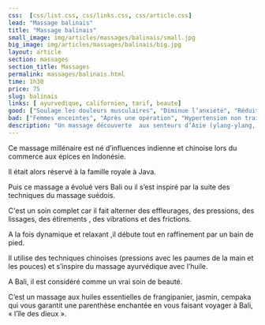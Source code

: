 ```yaml
---
css:  [css/list.css, css/links.css, css/article.css]
lead: "Massage balinais"
title: "Massage balinais"
small_image: img/articles/massages/balinais/small.jpg
big_image: img/articles/massages/balinais/big.jpg
layout: article
section: massages
section_title: Massages
permalink: massages/balinais.html
time: 1h30
price: 75
slug: balinais
links: [ ayurvedique, californien, tarif, beaute]
good: ["Soulage les douleurs musculaires", "Diminue l’anxiété", "Réduit spasmes et crampes", "Soulage les migraines"]
bad: ["Femmes enceintes", "Après une opération", "Hypertension non traitée", "Fièvre", "Plaies non cicatrisées"]
description: "Un massage découverte  aux senteurs d’Asie (ylang-ylang, frangipanier, jasmin) qui  vous fera voyager à Bali, l’île  des dieux. Dépaysement garanti!"
---
```

Ce massage millénaire est né d’influences indienne et
chinoise lors du commerce aux épices en Indonésie.


Il était alors réservé à la famille royale à Java.


Puis ce massage a évolué vers Bali ou il s’est inspiré
par la suite des techniques du massage suédois.


C'est un soin complet car il fait alterner des
effleurages, des pressions, des lissages, des étirements ,
des vibrations et des frictions.


A la fois dynamique et relaxant ,il débute tout en
raffinement par un bain de pied.


Il utilise des techniques chinoises (pressions avec les paumes de la main et les pouces)
et s’inspire du massage ayurvédique avec l’huile.


A Bali, il est considéré comme un vrai soin de beauté.


C’est un massage aux huiles essentielles de frangipanier, jasmin, cempaka qui vous garantit
une parenthèse  enchantée en vous faisant voyager à Bali, « l’île des dieux ».


